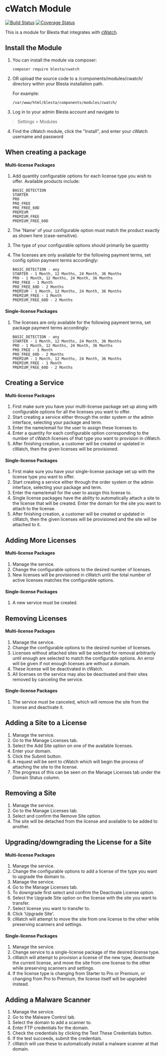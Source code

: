 # cWatch Module

[![Build Status](https://travis-ci.org/blesta/module-cwatch.svg?branch=master)](https://travis-ci.org/blesta/module-cwatch) [![Coverage Status](https://coveralls.io/repos/github/blesta/module-cwatch/badge.svg?branch=master)](https://coveralls.io/github/blesta/module-cwatch?branch=master)

This is a module for Blesta that integrates with [cWatch](https://cwatch.comodo.com/).

## Install the Module

1. You can install the module via composer:

    ```
    composer require blesta/cwatch
    ```

2. OR upload the source code to a /components/modules/cwatch/ directory within
your Blesta installation path.

    For example:

    ```
    /var/www/html/blesta/components/modules/cwatch/
    ```

3. Log in to your admin Blesta account and navigate to
> Settings > Modules

4. Find the cWatch module, click the "Install", and enter your cWatch username and password

## When creating a package
#### Multi-license Packages

1. Add quantity configurable options for each license type you wish to offer.  Available products include:

    ```
    BASIC_DETECTION
    STARTER
    PRO
    PRO_FREE
    PRO_FREE_60D
    PREMIUM
    PREMIUM_FREE
    PREMIUM_FREE_60D
    ```

2. The 'Name' of your configurable option must match the product exactly as shown here (case-sensitive).

3. The type of your configurable options should primarily be quantity

4. The licenses are only available for the following payment terms, set config option payment terms accordingly:

    ```
    BASIC_DETECTION - any
    STARTER - 1 Month, 12 Months, 24 Month, 36 Months
    PRO - 1 Month, 12 Months, 24 Month, 36 Months
    PRO_FREE - 1 Month
    PRO_FREE_60D - 2 Months
    PREMIUM - 1 Month, 12 Months, 24 Month, 36 Months
    PREMIUM_FREE - 1 Month
    PREMIUM_FREE_60D - 2 Months
    ```

#### Single-license Packages

1. The licenses are only available for the following payment terms, set package payment terms accordingly:

    ```
    BASIC_DETECTION - any
    STARTER - 1 Month, 12 Months, 24 Month, 36 Months
    PRO - 1 Month, 12 Months, 24 Month, 36 Months
    PRO_FREE - 1 Month
    PRO_FREE_60D - 2 Months
    PREMIUM - 1 Month, 12 Months, 24 Month, 36 Months
    PREMIUM_FREE - 1 Month
    PREMIUM_FREE_60D - 2 Months
    ```

## Creating a Service
#### Multi-license Packages
1. First make sure you have your multi-license package set up along with configurable options for all the licenses you want to offer.
2. Start creating a service either through the order system or the admin interface, selecting your package and term.
3. Enter the name/email for the user to assign these licenses to.
4. Enter a quantity for each configurable option corresponding to the number of cWatch licenses of that type you want to provision in cWatch.
5. After finishing creation, a customer will be created or updated in cWatch, then the given licenses will be provisioned.

#### Single-license Packages
1. First make sure you have your single-license package set up with the license type you want to offer.
2. Start creating a service either through the order system or the admin interface, selecting your package and term.
3. Enter the name/email for the user to assign this license to.
4. Single license packages have the ability to automatically attach a site to the license that will be created.  Enter the domain for the site you want to attach to the license.
5. After finishing creation, a customer will be created or updated in cWatch, then the given licenses will be provisioned and the site will be attached to it.

## Adding More Licenses
#### Multi-license Packages
1. Manage the service.
2. Change the configurable options to the desired number of licenses.
3. New licenses will be provisioned in cWatch until the total number of active licenses matches the configurable options.

#### Single-license Packages
1. A new service must be created.

## Removing Licenses
#### Multi-license Packages
1. Manage the service.
2. Change the configurable options to the desired number of licenses.
3. Licenses without attached sites will be selected for removal arbitrarily until enough are selected to match the configurable options.  An error will be given if not enough licenses are without a domain.
4. These license will be deactivated in cWatch.
5. All licenses on the service may also be deactivated and their sites removed by canceling the service.

#### Single-license Packages
1. The service must be canceled, which will remove the site from the license and deactivate it.

## Adding a Site to a License
1. Manage the service.
2. Go to the Manage Licenses tab.
3. Select the Add Site option on one of the available licenses.
4. Enter your domain.
5. Click the Submit button.
6. A request will be sent to cWatch which will begin the process of attaching the site to the license.
7. The progress of this can be seen on the Manage Licenses tab under the Domain Status column.

## Removing a Site
1. Manage the service.
2. Go to the Manage Licenses tab.
3. Select and confirm the Remove Site option.
4. The site will be detached from the license and available to be added to another.

## Upgrading/downgrading the License for a Site
#### Multi-license Packages
1. Manage the service.
2. Change the configurable options to add a license of the type you want to upgrade the domain to.
3. Manage the service.
4. Go to the Manage Licenses tab.
5. To downgrade first select and confirm the Deactivate License option.
5. Select the Upgrade Site option on the license with the site you want to transfer.
6. Select license you want to transfer to.
7. Click 'Upgrade Site'.
8. cWatch will attempt to move the site from one license to the other while preserving scanners and settings.

#### Single-license Packages
1. Manage the service.
2. Change service to a single-license package of the desired license type.
3. cWatch will attempt to provision a license of the new type, deactivate the current license, and move the site from one license to the other while preserving scanners and settings.
4. If the license type is changing from Starter to Pro or Premium, or changing from Pro to Premium, the license itself will be upgraded instead.

## Adding a Malware Scanner
1. Manage the service.
2. Go to the Malware Control tab.
3. Select the domain to add a scanner to.
4. Enter FTP credentials for the domain.
5. Check the credentials by clicking the Test These Credentials button.
6. If the test succeeds, submit the credentials.
7. cWatch will use these to automatically install a malware scanner at that domain.
